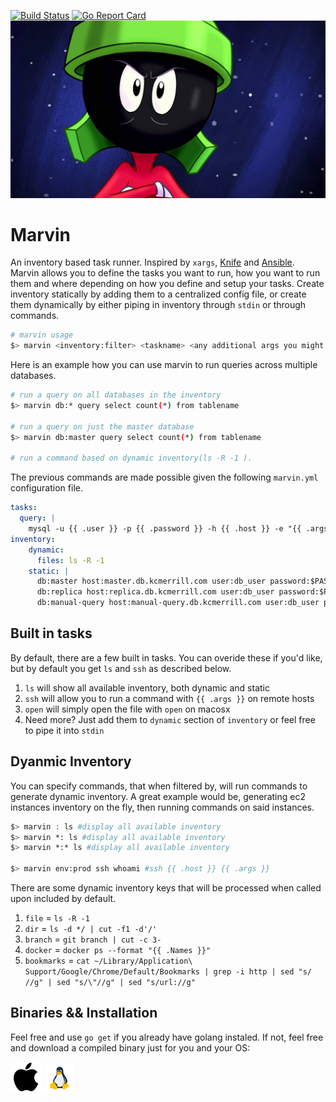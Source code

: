 [![Build Status](https://travis-ci.org/kcmerrill/marvin.svg?branch=master)](https://travis-ci.org/kcmerrill/marvin) [![Go Report Card](https://goreportcard.com/badge/github.com/kcmerrill/marvin)](https://goreportcard.com/report/github.com/kcmerrill/marvin)
![marvin](assets/marvin.jpg "marvin")

# Marvin

An inventory based task runner. Inspired by `xargs`, [Knife](https://docs.chef.io/knife.html) and [Ansible](https://www.ansible.com/). Marvin allows you to define the tasks you want to run, how you want to run them and where depending on how you define and setup your tasks. Create inventory statically by adding them to a centralized config file, or create them dynamically by either piping in inventory through `stdin` or through commands. 

```bash
# marvin usage
$> marvin <inventory:filter> <taskname> <any additional args you might want to use>
```

Here is an example how you can use marvin to run queries across multiple databases.

```bash
# run a query on all databases in the inventory
$> marvin db:* query select count(*) from tablename

# run a query on just the master database
$> marvin db:master query select count(*) from tablename

# run a command based on dynamic inventory(ls -R -1 ). 
```

The previous commands are made possible given the following `marvin.yml` configuration file.

```yaml
tasks:
  query: |
    mysql -u {{ .user }} -p {{ .password }} -h {{ .host }} -e "{{ .args }} "
inventory:
    dynamic: 
      files: ls -R -1
    static: |
      db:master host:master.db.kcmerrill.com user:db_user password:$PASSWORD
      db:replica host:replica.db.kcmerrill.com user:db_user password:$PASSWORD
      db:manual-query host:manual-query.db.kcmerrill.com user:db_user password:$PASSWORD
```

## Built in tasks

By default, there are a few built in tasks. You can overide these if you'd like, but by default you get `ls` and `ssh` as described below.

1. `ls` will show all available inventory, both dynamic and static
1. `ssh` will allow you to run a command with `{{ .args }}` on remote hosts
1. `open` will simply open the file with `open` on macosx
1. Need more? Just add them to `dynamic` section of `inventory` or feel free to pipe it into `stdin`

## Dyanmic Inventory

You can specify commands, that when filtered by, will run commands to generate dynamic inventory. A great example would be, generating ec2 instances inventory on the fly, then running commands on said instances.

```bash
$> marvin : ls #display all available inventory
$> marvin *: ls #display all available inventory
$> marvin *:* ls #display all available inventory

$> marvin env:prod ssh whoami #ssh {{ .host }} {{ .args }}
```

There are some dynamic inventory keys that will be processed when called upon included by default. 

1. `file` = `ls -R -1` 
1. `dir` = `ls -d */ | cut -f1 -d'/'`
1. `branch` = `git branch | cut -c 3-`
1. `docker` = `docker ps --format "{{ .Names }}"`
1. `bookmarks` = `cat ~/Library/Application\ Support/Google/Chrome/Default/Bookmarks | grep -i http | sed "s/ //g" | sed "s/\"//g" | sed "s/url://g"`

## Binaries && Installation

Feel free and use `go get` if you already have golang instaled. If not, feel free and download a compiled binary just for you and your OS: 

[![MacOSX](https://raw.githubusercontent.com/kcmerrill/go-dist/master/assets/apple_logo.png "Mac OSX")](http://go-dist.kcmerrill.com/kcmerrill/marvin/mac/amd64) [![Linux](https://raw.githubusercontent.com/kcmerrill/go-dist/master/assets/linux_logo.png "Linux")](http://go-dist.kcmerrill.com/kcmerrill/marvin/linux/amd64)
